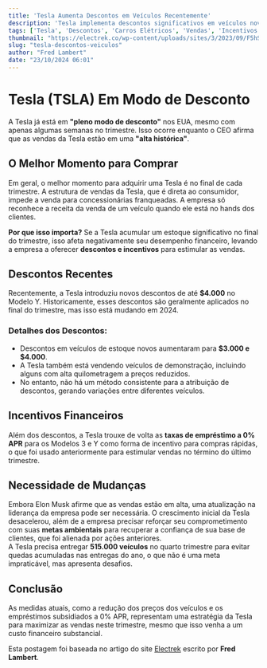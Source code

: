 ```yaml
---
title: 'Tesla Aumenta Descontos em Veículos Recentemente'
description: 'Tesla implementa descontos significativos em veículos novos e em estoque, visando vendas rápidas.'
tags: ['Tesla', 'Descontos', 'Carros Elétricos', 'Vendas', 'Incentivos']
thumbnail: "https://electrek.co/wp-content/uploads/sites/3/2023/09/F5hSGgEWEAAcIyn-e1704126520175.jpeg?quality=82&strip=all&w=1600"
slug: "tesla-descontos-veiculos"
author: "Fred Lambert"
date: "23/10/2024 06:01"
---
```


# Tesla (TSLA) Em Modo de Desconto

A Tesla já está em **"pleno modo de desconto"** nos EUA, mesmo com apenas algumas semanas no trimestre. Isso ocorre enquanto o CEO afirma que as vendas da Tesla estão em uma **"alta histórica"**.

## O Melhor Momento para Comprar
Em geral, o melhor momento para adquirir uma Tesla é no final de cada trimestre. A estrutura de vendas da Tesla, que é direta ao consumidor, impede a venda para concessionárias franqueadas. A empresa só reconhece a receita da venda de um veículo quando ele está no hands dos clientes.

**Por que isso importa?** Se a Tesla acumular um estoque significativo no final do trimestre, isso afeta negativamente seu desempenho financeiro, levando a empresa a oferecer **descontos e incentivos** para estimular as vendas.

## Descontos Recentes
Recentemente, a Tesla introduziu novos descontos de até **$4.000** no Modelo Y. Historicamente, esses descontos são geralmente aplicados no final do trimestre, mas isso está mudando em 2024.

### Detalhes dos Descontos:
- Descontos em veículos de estoque novos aumentaram para **$3.000 e $4.000**.
- A Tesla também está vendendo veículos de demonstração, incluindo alguns com alta quilometragem a preços reduzidos.
- No entanto, não há um método consistente para a atribuição de descontos, gerando variações entre diferentes veículos.

## Incentivos Financeiros
Além dos descontos, a Tesla trouxe de volta as **taxas de empréstimo a 0% APR** para os Modelos 3 e Y como forma de incentivo para compras rápidas, o que foi usado anteriormente para estimular vendas no término do último trimestre.

## Necessidade de Mudanças
Embora Elon Musk afirme que as vendas estão em alta, uma atualização na liderança da empresa pode ser necessária. O crescimento inicial da Tesla desacelerou, além de a empresa precisar reforçar seu comprometimento com suas **metas ambientais** para recuperar a confiança de sua base de clientes, que foi alienada por ações anteriores.  
A Tesla precisa entregar **515.000 veículos** no quarto trimestre para evitar quedas acumuladas nas entregas do ano, o que não é uma meta impraticável, mas apresenta desafios.

## Conclusão
As medidas atuais, como a redução dos preços dos veículos e os empréstimos subsidiados a 0% APR, representam uma estratégia da Tesla para maximizar as vendas neste trimestre, mesmo que isso venha a um custo financeiro substancial.

Esta postagem foi baseada no artigo do site [Electrek](https://electrek.co/2024/10/22/tesla-tsla-is-already-in-full-discount-mode-a-few-weeks-into-the-quarter/) escrito por **Fred Lambert**.